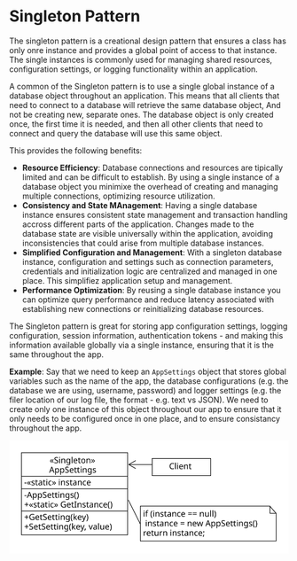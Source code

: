 # Singleton Pattern

The singleton pattern is a creational design pattern that ensures a class has only onre instance and provides a global point of access to that instance. The single instances is commonly used for managing shared resources, configuration settings, or logging functionality within an application.

A common of the Singleton pattern is to use a single global instance of a database object throughout an application. This means that all clients that need to connect to a database will retrieve the same database object, And not be creating new, separate ones. The database object is only created once, the first time it is needed, and then all other clients that need to connect and query the database will use this same object.

This provides the following benefits:
- **Resource Efficiency**: Database connections and resources are tipically limited and can be difficult to establish. By using a single instance of a database object you minimixe the overhead of creating and managing multiple connections, optimizing resource utilization.
- **Consistency and State MAnagement**: Having a single database instance ensures consistent state management and transaction handling accross different parts of the application. Changes made to the database state are visible universally within the application, avoiding inconsistencies that could arise from multiple database instances.
- **Simplified Configuration and Management**: With a singleton database instance, configuration and settings such as connection parameters, credentials and initialization logic are centralized and managed in one place. This simplifiez application setup and management.
- **Performance Optimization**: By reusing a single database instance you can optimize query performance and reduce latency associated with establishing new connections or reinitializing database resources.

The Singleton pattern is great for storing app configuration settings, logging configuration, session information, authentication tokens - and making this information available globally via a single instance, ensuring that it is the same throughout the app.

**Example**: Say that we need to keep an `AppSettings` object that stores global variables such as the name of the app, the database configurations (e.g. the database we are using, username, password) and logger settings (e.g. the filer location of our log file, the format - e.g. text vs JSON). We need to create only one instance of this object throughout our app to ensure that it only needs to be configured once in one place, and to ensure consistancy throughout the app.

![Singleton Pattern - UML](singleton_uml.svg)